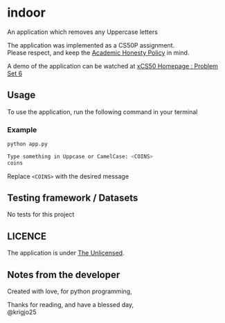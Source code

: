 # indoor
An application which removes any Uppercase letters

The application was implemented as a CS50P assignment.<br>
Please respect, and keep the [Academic Honesty Policy](https://cs50.harvard.edu/x/2023/honesty/) in mind.

A demo of the application can be watched at [xCS50 Homepage : Problem Set 6](https://cs50.harvard.edu/x/2024/psets/6/Indoor/)

##  Usage
To use the application, run the following command in your terminal

### Example
```sh
python app.py

Type something in Uppcase or CamelCase: <COINS>
coins

```
Replace `<COINS>` with the desired message

##  Testing framework  / Datasets
No tests for this project

## LICENCE
The application is under [The Unlicensed](./LICENCE).

## Notes from the developer
Created with love, for python programming,

Thanks for reading, and have a blessed day,<br>
@krigjo25
